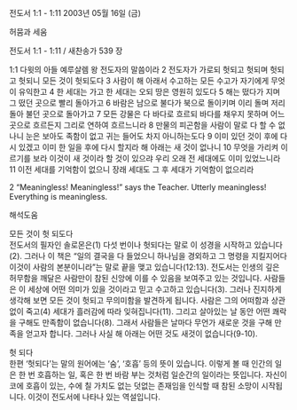 전도서 1:1 - 1:11 
2003년 05월 16일 (금)

허뭄과 세움



전도서 1:1 - 1:11 / 새찬송가 539 장


1:1 다윗의 아들 예루살렘 왕 전도자의 말씀이라 2 전도자가 가로되 헛되고 헛되며 헛되고 헛되니 모든 것이 헛되도다 3 사람이 해 아래서 수고하는 모든 수고가 자기에게 무엇이 유익한고 4 한 세대는 가고 한 세대는 오되 땅은 영원히 있도다 5 해는 떴다가 지며 그 떴던 곳으로 빨리 돌아가고 6 바람은 남으로 불다가 북으로 돌이키며 이리 돌며 저리 돌아 불던 곳으로 돌아가고 7 모든 강물은 다 바다로 흐르되 바다를 채우지 못하며 어느 곳으로 흐르든지 그리로 연하여 흐르느니라
8 만물의 피곤함을 사람이 말로 다 할 수 없나니 눈은 보아도 족함이 없고 귀는 들어도 차지 아니하는도다 9 이미 있던 것이 후에 다시 있겠고 이미 한 일을 후에 다시 할지라 해 아래는 새 것이 없나니 10 무엇을 가리켜 이르기를 보라 이것이 새 것이라 할 것이 있으랴 우리 오래 전 세대에도 이미 있었느니라 11 이전 세대를 기억함이 없으니 장래 세대도 그 후 세대가 기억함이 없으리라

2 “Meaningless! Meaningless!” says the Teacher. Utterly meaningless! Everything is meaningless.

해석도움





모든 것이 헛 되도다  
전도서의 필자인 솔로몬은(1) 다섯 번이나 헛되다는 말로 이 성경을 시작하고 있습니다(2). 그러나 이 책은 “일의 결국을 다 들었으니 하나님을 경외하고 그 명령을 지킬지어다 이것이 사람의 본분이니라”는 말로 끝을 맺고 있습니다(12:13). 전도서는 인생의 깊은 허무함을 깨달은 사람만이 참된 신앙에 이를 수 있음을 보여주고 있는 것입니다. 사람들은 이 세상에 어떤 의미가 있을 것이라고 믿고 수고하고 있습니다(3). 그러나 진지하게 생각해 보면 모든 것이 헛되고 무의미함을 발견하게 됩니다. 사람은 그의 어떠함과 상관없이 죽고(4) 세대가 흘러감에 따라 잊혀집니다(11). 그리고 살아있는 날 동안 어떤 쾌락을 구해도 만족함이 없습니다(8). 그래서 사람들은 날마다 무언가 새로운 것을 구해 만족을 얻고자 합니다. 그러나 사실 해 아래는 어떤 것도 새것이 없습니다(9-10). 

헛 되다  
한편 ‘헛되다’는 말의 원어에는 ‘숨’, ‘호흡’ 등의 뜻이 있습니다. 이렇게 볼 때 인간의 일은 한 번 호흡하는 일, 혹은 한 번 바람 부는 것처럼 일순간의 일이라는 뜻입니다. 자신이 코에 호흡이 있는, 수에 칠 가치도 없는 덧없는 존재임을 인식할 때 참된 소망이 시작됩니다. 이것이 전도서에 나타나 있는 역설입니다.